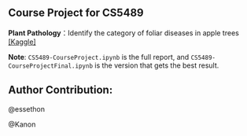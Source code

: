 ## Course Project for CS5489

**Plant Pathology**：Identify the category of foliar diseases in apple trees [[Kaggle]](https://www.kaggle.com/c/plant-pathology-2020-fgvc7/overview)

**Note**: `CS5489-CourseProject.ipynb` is the full report, and `CS5489-CourseProjectFinal.ipynb` is the version that gets the best result.

## Author Contribution:
@essethon

@Kanon
